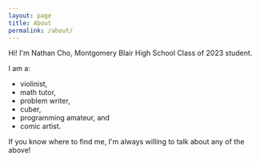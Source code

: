 ```yaml
---
layout: page
title: About
permalink: /about/
---
```


Hi! I'm Nathan Cho, Montgomery Blair High School Class of 2023 student. 

I am a:
 - violinist,
 - math tutor,
 - problem writer,
 - cuber,
 - programming amateur, and
 - comic artist.

If you know where to find me, I'm always willing to talk about any of the above!
